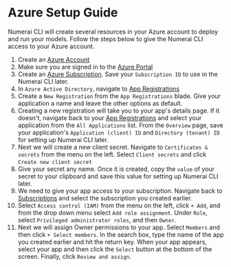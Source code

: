 # Azure Setup Guide

Numerai CLI will create several resources in your Azure account to deploy and run your models.
Follow the steps below to give the Numerai CLI access to your Azure account.

1. Create an [Azure Account](https://signup.azure.com)
2. Make sure you are signed in to the [Azure Portal](https://portal.azure.com/)
3. Create an [Azure Subscription](https://portal.azure.com/#view/Microsoft_Azure_Billing/SubscriptionsBlade). Save your `Subscription ID` to use in the Numerai CLI later.
4. In `Azure Active Directory`, navigate to [App Registrations](https://portal.azure.com/#view/Microsoft_AAD_IAM/ActiveDirectoryMenuBlade/~/RegisteredApps)
5. Create a `New Registration` from the `App Registrations` blade. Give your application a name and leave the other options as default.
6. Creating a new registration will take you to your app's details page. If it doesn't, navigate back to your [App Registrations](https://portal.azure.com/#view/Microsoft_AAD_IAM/ActiveDirectoryMenuBlade/~/RegisteredApps) and select your application from the `All Applications` list. From the `Overview` page, save your application's `Application (client) ID` and `Directory (tenant) ID` for setting up Numerai CLI later.
7. Next we will create a new client secret. Navigate to `Certificates & secrets` from the menu on the left. Select `Client secrets` and click `Create new client secret`
8. Give your secret any name. Once it is created, copy the `value` of your secret to your clipboard and save this value for setting up Numerai CLI later.
9. We need to give your app access to your subscription. Navigate back to [Subscriptions](https://portal.azure.com/#view/Microsoft_Azure_Billing/SubscriptionsBlade) and select the subscription you created earlier.
10. Select `Access control (IAM)` from the menu on the left, click `+ Add`, and from the drop down menu select `Add role assignment`. Under `Role`, select `Privileged administrator roles`, and then `Owner`.
11. Next we will assign Owner permissions to your app. Select `Members` and then click `+ Select members`. In the search box, type the name of the app you created earlier and hit the return key. When your app appears, select your app and then click the `Select` button at the bottom of the screen. Finally, click `Review and assign`.
